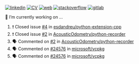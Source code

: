 [![linkedin](https://img.shields.io/badge/:-Andreu_Gimenez_Bolinches-blue?logo=linkedin)](https://www.linkedin.com/in/andreu-gimenez-bolinches-esdandreu/)
[![CV](https://img.shields.io/badge/CV:-open_to_work-green)](./cv/andreu-gimenez-bolinches.pdf)
[![web](https://img.shields.io/badge/Web:-esdandreu.herokuapp.com-important)](https://esdandreu.herokuapp.com)
[![stackoverflow](https://img.shields.io/stackexchange/stackoverflow/r/13180090?label=%3A&logo=stackoverflow)](https://stackoverflow.com/users/13180090/andreu-gimenez)
[![gitlab](https://img.shields.io/badge/:-Gitlab-lightgrey?logo=gitlab)](https://gitlab.com/esdandreu)


<!--
**esdandreu/esdandreu** is a ✨ _special_ ✨ repository because its `README.md` (this file) appears on your GitHub profile.

Here are some ideas to get you started:

- 🔭 I’m currently working on ...
- 🌱 I’m currently learning ...
- 👯 I’m looking to collaborate on ...
- 🤔 I’m looking for help with ...
- 💬 Ask me about ...
- 📫 How to reach me: ...
- 😄 Pronouns: ...
- ⚡ Fun fact: ...
-->

🔭 I’m currently working on ...
<!--START_SECTION:activity-->
1. ❗️ Closed issue [#4](https://github.com/esdandreu/python-extension-cpp/issues/4) in [esdandreu/python-extension-cpp](https://github.com/esdandreu/python-extension-cpp)
2. ❗️ Closed issue [#2](https://github.com/AcousticOdometry/python-recorder/issues/2) in [AcousticOdometry/python-recorder](https://github.com/AcousticOdometry/python-recorder)
3. 🗣 Commented on [#2](https://github.com/AcousticOdometry/python-recorder/issues/2) in [AcousticOdometry/python-recorder](https://github.com/AcousticOdometry/python-recorder)
4. 🗣 Commented on [#24576](https://github.com/microsoft/vcpkg/issues/24576) in [microsoft/vcpkg](https://github.com/microsoft/vcpkg)
5. 🗣 Commented on [#24576](https://github.com/microsoft/vcpkg/issues/24576) in [microsoft/vcpkg](https://github.com/microsoft/vcpkg)
<!--END_SECTION:activity-->
